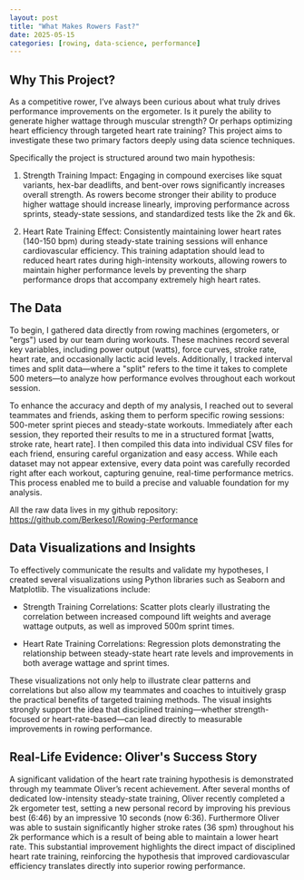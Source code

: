 ```yaml
---
layout: post
title: "What Makes Rowers Fast?"
date: 2025-05-15
categories: [rowing, data-science, performance]
---
```


## Why This Project?

As a competitive rower, I’ve always been curious about what truly drives performance improvements on the ergometer. Is it purely the ability to generate higher wattage through muscular strength? Or perhaps optimizing heart efficiency through targeted heart rate training? This project aims to investigate these two primary factors deeply using data science techniques.

Specifically the project is structured around two main hypothesis:

1. Strength Training Impact: Engaging in compound exercises like squat variants, hex-bar deadlifts, and bent-over rows significantly increases overall strength. As rowers become stronger their ability to produce higher wattage should increase linearly, improving performance across sprints, steady-state sessions, and standardized tests like the 2k and 6k.

2. Heart Rate Training Effect: Consistently maintaining lower heart rates (140-150 bpm) during steady-state training sessions will enhance cardiovascular efficiency. This training adaptation should lead to reduced heart rates during high-intensity workouts, allowing rowers to maintain higher performance levels by preventing the sharp performance drops that accompany extremely high heart rates.


## The Data

To begin, I gathered data directly from rowing machines (ergometers, or "ergs") used by our team during workouts. These machines record several key variables, including power output (watts), force curves, stroke rate, heart rate, and occasionally lactic acid levels. Additionally, I tracked interval times and split data—where a "split" refers to the time it takes to complete 500 meters—to analyze how performance evolves throughout each workout session.

To enhance the accuracy and depth of my analysis, I reached out to several teammates and friends, asking them to perform specific rowing sessions: 500-meter sprint pieces and steady-state workouts. Immediately after each session, they reported their results to me in a structured format [watts, stroke rate, heart rate]. I then compiled this data into individual CSV files for each friend, ensuring careful organization and easy access. While each dataset may not appear extensive, every data point was carefully recorded right after each workout, capturing genuine, real-time performance metrics. This process enabled me to build a precise and valuable foundation for my analysis.

All the raw data lives in my github repository: https://github.com/Berkeso1/Rowing-Performance

## Data Visualizations and Insights

To effectively communicate the results and validate my hypotheses, I created several visualizations using Python libraries such as Seaborn and Matplotlib. The visualizations include:

- Strength Training Correlations: Scatter plots clearly illustrating the correlation between increased compound lift weights and average wattage outputs, as well as improved 500m sprint times.



- Heart Rate Training Correlations: Regression plots demonstrating the relationship between steady-state heart rate levels and improvements in both average wattage and sprint times.



These visualizations not only help to illustrate clear patterns and correlations but also allow my teammates and coaches to intuitively grasp the practical benefits of targeted training methods. The visual insights strongly support the idea that disciplined training—whether strength-focused or heart-rate-based—can lead directly to measurable improvements in rowing performance.

## Real-Life Evidence: Oliver's Success Story

A significant validation of the heart rate training hypothesis is demonstrated through my teammate Oliver’s recent achievement. After several months of dedicated low-intensity steady-state training, Oliver recently completed a 2k ergometer test, setting a new personal record by improving his previous best (6:46) by an impressive 10 seconds (now 6:36). Furthermore Oliver was able to sustain significantly higher stroke rates (36 spm) throughout his 2k performance which is a result of being able to maintain a lower heart rate. This substantial improvement highlights the direct impact of disciplined heart rate training, reinforcing the hypothesis that improved cardiovascular efficiency translates directly into superior rowing performance.


